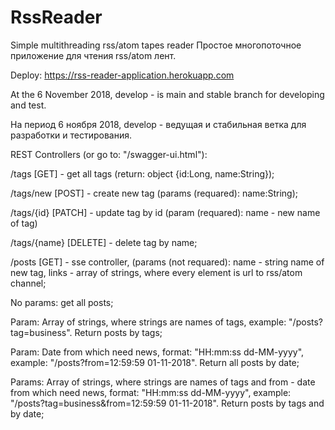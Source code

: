 # RssReader
Simple multithreading rss/atom tapes reader
Простое многопоточное приложение для чтения rss/atom лент.

Deploy: https://rss-reader-application.herokuapp.com

At the 6 November 2018, develop - is main and stable branch for developing and test.

На период 6 ноября 2018, develop - ведущая и стабильная ветка для разработки и тестирования.

REST Controllers (or go to: "/swagger-ui.html"):

/tags [GET] - get all tags (return: object {id:Long, name:String});

/tags/new [POST] - create new tag (params (requared): name:String);

/tags/{id} [PATCH] - update tag by id (param (requared): name - new name of tag)

/tags/{name} [DELETE] - delete tag by name;

/posts [GET] - sse controller, (params (not requared): name - string name of new tag, links - array of strings, where every element is url to rss/atom channel;

No params: get all posts;

Param: Array of strings, where strings are names of tags, example: "/posts?tag=business". Return posts by tags;

Param: Date from which need news, format: "HH:mm:ss dd-MM-yyyy", example: "/posts?from=12:59:59 01-11-2018". Return all posts by date;

Params: Array of strings, where strings are names of tags and from - date from which need news, 
format: "HH:mm:ss dd-MM-yyyy", example: "/posts?tag=business&from=12:59:59 01-11-2018". Return posts by tags and by date;
